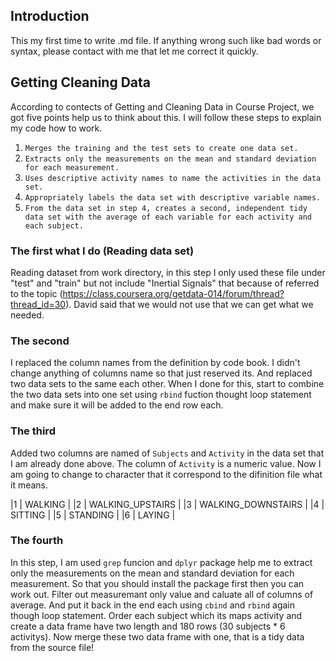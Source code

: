## Introduction

This my first time to write .md file. If anything wrong such like bad words or
syntax, please contact with me that let me correct it quickly. 

## Getting Cleaning Data

According to contects of Getting and Cleaning Data in Course Project, we got five
points help us to think about this. I will follow these steps to explain my code 
how to work.

1. `Merges the training and the test sets to create one data set.`
2. `Extracts only the measurements on the mean and standard deviation for each measurement.`
3. `Uses descriptive activity names to name the activities in the data set.`
4. `Appropriately labels the data set with descriptive variable names.`
5. `From the data set in step 4, creates a second, independent tidy data set with the average
   of each variable for each activity and each subject.`

### The first what I do (Reading data set)

Reading dataset from work directory, in this step I only used these file under "test" and "train"
but not include "Inertial Signals" that because of referred to the topic (https://class.coursera.org/getdata-014/forum/thread?thread_id=30). David said that we would not use that we can get what we needed.


### The second

I replaced the column names from the definition by code book. I didn't change anything of columns name so that just 
reserved its. And replaced two data sets to the same each other. When I done for this, start to combine the two data
sets into one set using `rbind` fuction thought loop statement and make sure it will be added to the end row each.


### The third

Added two columns are named of `Subjects` and `Activity` in the data set that I am already done above.
The column of `Activity` is a numeric value. Now I am going to change to character that it correspond to the difinition 
file what it means.

|1 | WALKING             |
|2 | WALKING_UPSTAIRS    |
|3 | WALKING_DOWNSTAIRS  |
|4 | SITTING             |
|5 | STANDING            |
|6 | LAYING              |

### The fourth

In this step, I am used `grep` funcion and `dplyr` package help me to extract only the measurements on the mean and standard deviation for each measurement. So that you should install the package first then you can work out. Filter out measuremant only value and caluate all of columns of average. And put it back in the end each using `cbind` and `rbind` again though loop
statement. Order each subject which its maps activity and create a data frame have two length and 180 rows (30 subjects * 6 activitys). Now merge these two data frame with one, that is a tidy data from the source file!
